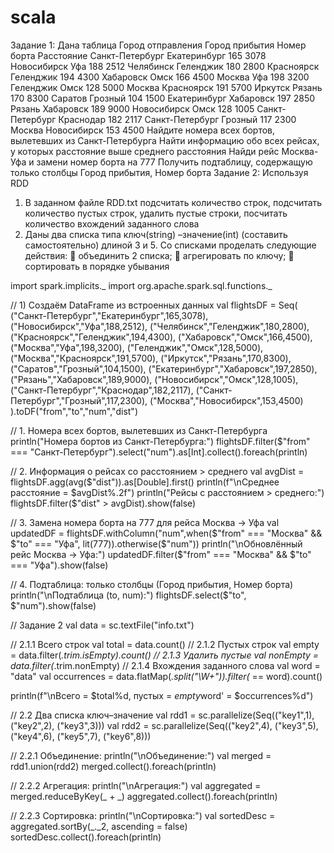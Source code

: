 # scala
Задание 1:
Дана таблица 
Город отправления Город прибытия Номер борта Расстояние
Санкт-Петербург Екатеринбург 165 3078
Новосибирск Уфа 188 2512
Челябинск Геленджик 180 2800
Красноярск Геленджик 194 4300
Хабаровск Омск 166 4500
Москва Уфа 198 3200
Геленджик Омск 128 5000
Москва Красноярск 191 5700
Иркутск Рязань 170 8300
Саратов Грозный 104 1500
Екатеринбург Хабаровск 197 2850
Рязань Хабаровск 189 9000
Новосибирск Омск 128 1005
Санкт-Петербург Краснодар 182 2117
Санкт-Петербург Грозный 117 2300
Москва Новосибирск 153 4500
 Найдите номера всех бортов, вылетевших из Санкт-Петербурга
 Найти информацию обо всех рейсах, у которых расстояние выше среднего расстояния
 Найди рейс Москва- Уфа и замени номер борта на 777
 Получить подтаблицу, содержащую только столбцы Город прибытия, Номер борта
Задание 2: Используя RDD
1. В заданном файле RDD.txt подсчитать количество строк, подсчитать количество 
пустых строк, удалить пустые строки, посчитать количество вхождений заданного 
слова
2. Даны два списка типа ключ(string) –значение(int) (составить самостоятельно) 
длиной 3 и 5. Со списками проделать следующие действия:
 объединить 2 списка;
 агрегировать по ключу;
 сортировать в порядке убывания


import spark.implicits._
import org.apache.spark.sql.functions._ 


// 1) Создаём DataFrame из встроенных данных
val flightsDF = Seq(
  ("Санкт-Петербург","Екатеринбург",165,3078),
  ("Новосибирск","Уфа",188,2512),
  ("Челябинск","Геленджик",180,2800),
  ("Красноярск","Геленджик",194,4300),
  ("Хабаровск","Омск",166,4500),
  ("Москва","Уфа",198,3200),
  ("Геленджик","Омск",128,5000),
  ("Москва","Красноярск",191,5700),
  ("Иркутск","Рязань",170,8300),
  ("Саратов","Грозный",104,1500),
  ("Екатеринбург","Хабаровск",197,2850),
  ("Рязань","Хабаровск",189,9000),
  ("Новосибирск","Омск",128,1005),
  ("Санкт-Петербург","Краснодар",182,2117),
  ("Санкт-Петербург","Грозный",117,2300),
  ("Москва","Новосибирск",153,4500)
).toDF("from","to","num","dist")

// 1. Номера всех бортов, вылетевших из Санкт-Петербурга
println("Номера бортов из Санкт-Петербурга:")
flightsDF.filter($"from" === "Санкт-Петербург").select("num").as[Int].collect().foreach(println)

// 2. Информация о рейсах со расстоянием > среднего
val avgDist = flightsDF.agg(avg($"dist")).as[Double].first()
println(f"\nСреднее расстояние = $avgDist%.2f")
println("Рейсы с расстоянием > среднего:")
flightsDF.filter($"dist" > avgDist).show(false)

// 3. Замена номера борта на 777 для рейса Москва → Уфа
val updatedDF = flightsDF.withColumn("num",when($"from" === "Москва" && $"to" === "Уфа", lit(777)).otherwise($"num"))
println("\nОбновлённый рейс Москва → Уфа:")
updatedDF.filter($"from" === "Москва" && $"to" === "Уфа").show(false)

// 4. Подтаблица: только столбцы (Город прибытия, Номер борта)
println("\nПодтаблица (to, num):")
flightsDF.select($"to", $"num").show(false)



// Задание 2
val data = sc.textFile("info.txt")

// 2.1.1 Всего строк
val total = data.count()
// 2.1.2 Пустых строк
val empty = data.filter(_.trim.isEmpty).count()
// 2.1.3 Удалить пустые
val nonEmpty = data.filter(_.trim.nonEmpty)
// 2.1.4 Вхождения заданного слова
val word = "data"
val occurrences = data.flatMap(_.split("\\W+")).filter(_ == word).count()

println(f"\nВсего = $total%d, пустых = $empty%d, вхождений '$word' = $occurrences%d")

// 2.2 Два списка ключ–значение
val rdd1 = sc.parallelize(Seq(("key1",1), ("key2",2), ("key3",3)))
val rdd2 = sc.parallelize(Seq(("key2",4), ("key3",5), ("key4",6), ("key5",7), ("key6",8)))

// 2.2.1 Объединение:
println("\nОбъединение:")
val merged = rdd1.union(rdd2)
merged.collect().foreach(println)



// 2.2.2 Агрегация:
println("\nАгрегация:")
val aggregated = merged.reduceByKey(_ + _)
aggregated.collect().foreach(println)



// 2.2.3 Сортировка:
println("\nСортировка:")
val sortedDesc = aggregated.sortBy(_._2, ascending = false)
sortedDesc.collect().foreach(println)
